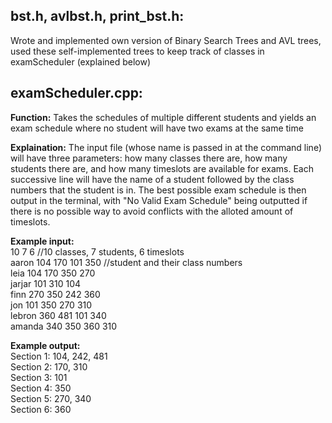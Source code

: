 ## bst.h, avlbst.h, print_bst.h:
Wrote and implemented own version of Binary Search Trees and AVL trees, used these self-implemented trees to keep track of classes in examScheduler (explained below)


## examScheduler.cpp:

**Function:** Takes the schedules of multiple different students and yields an exam schedule where no student will have two exams at the same time

**Explaination:** The input file (whose name is passed in at the command line) will have three parameters: how many classes there are, how many students there are, and how many timeslots are available for exams. Each successive line will have the name of a student followed by the class numbers that the student is in. The best possible exam schedule is then output in the terminal, with "No Valid Exam Schedule" being outputted if there is no possible way to avoid conflicts with the alloted amount of timeslots.

**Example input:** <br />
10 7 6                      //10 classes, 7 students, 6 timeslots <br />
aaron 104 170 101 350      //student and their class numbers  <br />
leia 104 170 350 270 <br />
jarjar 101 310 104 <br />
finn 270 350 242 360 <br />
jon 101 350 270 310 <br />
lebron 360 481 101 340 <br />
amanda 340 350 360 310 <br />

**Example output:** <br />
Section 1: 104, 242, 481 <br />
Section 2: 170, 310 <br />
Section 3: 101 <br />
Section 4: 350 <br />
Section 5: 270, 340 <br />
Section 6: 360 <br />
